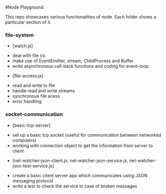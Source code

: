 #Node Playground

This repo showcases various functionalities of node. Each folder shows a particular section of it.

### file-system

* [watch.js] 
 - deal with file i/o. 
 - make use of EventEmitter, stream, ChildProcess and Buffer.
 - write asynchronous call-back functions and coding for event-loop.

* [file-access.js] 
 - read and write to file 
 - handle read and write streams
 - synchronous file acess
 - error handling


### socket-communication

* [basic-tcp-server]
 - set up a basic tcp socket (useful for communication between networked  computers)
 - working with connection object to get the information from server to client

* [net-watcher-json-client.js, net-watcher-json-service.js, net-watcher-json-test-service.js]
 - create a basic client server app which communicates using JSON messaging protocol
 - write a test to check the service in case of broken messages
